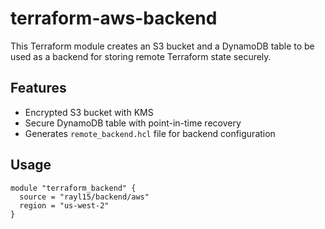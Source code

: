 # terraform-aws-backend

This Terraform module creates an S3 bucket and a DynamoDB table to be used as a backend for storing remote Terraform state securely.

## Features

- Encrypted S3 bucket with KMS
- Secure DynamoDB table with point-in-time recovery
- Generates `remote_backend.hcl` file for backend configuration

## Usage

```hcl
module "terraform_backend" {
  source = "rayl15/backend/aws"
  region = "us-west-2"
}
```